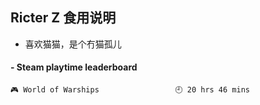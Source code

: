 ## Ricter Z 食用说明
- 喜欢猫猫，是个冇猫孤儿

<!-- steam-box start -->
#### - Steam playtime leaderboard
```text
🎮 World of Warships                 🕘 20 hrs 46 mins
```
<!-- Powered by https://github.com/YouEclipse/steam-box . -->
<!-- steam-box end -->
